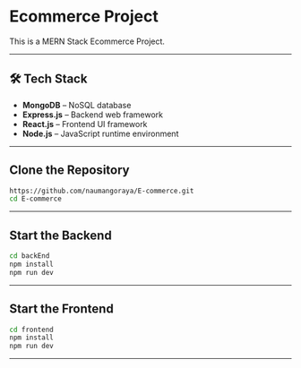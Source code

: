 # Ecommerce Project

This is a MERN Stack Ecommerce Project.

---

## 🛠️ Tech Stack

- **MongoDB** – NoSQL database
- **Express.js** – Backend web framework
- **React.js** – Frontend UI framework
- **Node.js** – JavaScript runtime environment

---

## Clone the Repository

```bash
https://github.com/naumangoraya/E-commerce.git
cd E-commerce
```

---

## Start the Backend

```bash
cd backEnd
npm install
npm run dev
```

---

## Start the Frontend

```bash
cd frontend
npm install
npm run dev
```
---

